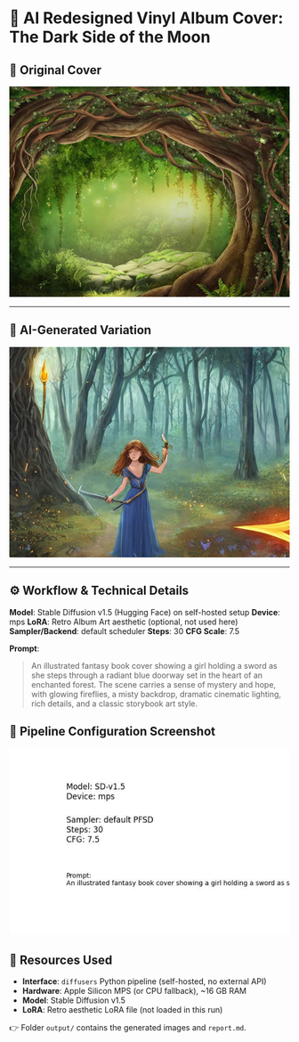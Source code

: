 # 🎵 AI Redesigned Vinyl Album Cover: The Dark Side of the Moon

## 💼 Original Cover

![Original](original_cover.jpg)

---

## 🎨 AI​-​Generated Variation

![AI Cover](generated_album_cover.jpg)

---

## ⚙️ Workflow & Technical Details

**Model**: Stable Diffusion v1.5 (Hugging Face) on self​-hosted setup
**Device**: mps
**LoRA**: Retro Album Art aesthetic (optional, not used here)
**Sampler/Backend**: default scheduler
**Steps**: 30
**CFG Scale**: 7.5

**Prompt**:
> An illustrated fantasy book cover showing a girl holding a sword as she steps through a radiant blue doorway set in the heart of an enchanted forest. The scene carries a sense of mystery and hope, with glowing fireflies, a misty backdrop, dramatic cinematic lighting, rich details, and a classic storybook art style.

## 📸 Pipeline Configuration Screenshot

![Pipeline Setup](pipeline_screenshot.jpg)

## 🧰 Resources Used

- **Interface**: `diffusers` Python pipeline (self​-hosted, no external API)
- **Hardware**: Apple Silicon MPS (or CPU fallback), ~16 GB RAM
- **Model**: Stable Diffusion v1.5
- **LoRA**: Retro aesthetic LoRA file (not loaded in this run)

👉 Folder `output/` contains the generated images and `report.md`.
